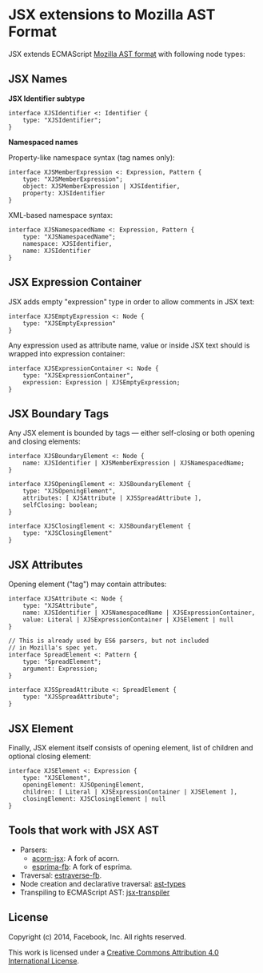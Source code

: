 JSX extensions to Mozilla AST Format
====================================

JSX extends ECMAScript [Mozilla AST format](https://developer.mozilla.org/en-US/docs/Mozilla/Projects/SpiderMonkey/Parser_API) with following node types:

JSX Names
---------

__JSX Identifier subtype__

```
interface XJSIdentifier <: Identifier {
    type: "XJSIdentifier";
}
```

__Namespaced names__

Property-like namespace syntax (tag names only):

```
interface XJSMemberExpression <: Expression, Pattern {
    type: "XJSMemberExpression";
    object: XJSMemberExpression | XJSIdentifier,
    property: XJSIdentifier
}
```

XML-based namespace syntax:

```
interface XJSNamespacedName <: Expression, Pattern {
    type: "XJSNamespacedName";
    namespace: XJSIdentifier,
    name: XJSIdentifier
}
```

JSX Expression Container
------------------------

JSX adds empty "expression" type in order to allow comments in JSX text:

```
interface XJSEmptyExpression <: Node {
    type: "XJSEmptyExpression"
}
```

Any expression used as attribute name, value or inside JSX text should is wrapped into expression container:

```
interface XJSExpressionContainer <: Node {
    type: "XJSExpressionContainer",
    expression: Expression | XJSEmptyExpression;
}
```

JSX Boundary Tags
-----------------

Any JSX element is bounded by tags &mdash; either self-closing or both opening and closing elements:

```
interface XJSBoundaryElement <: Node {
    name: XJSIdentifier | XJSMemberExpression | XJSNamespacedName;
}

interface XJSOpeningElement <: XJSBoundaryElement {
    type: "XJSOpeningElement",
    attributes: [ XJSAttribute | XJSSpreadAttribute ],
    selfClosing: boolean;
}

interface XJSClosingElement <: XJSBoundaryElement {
    type: "XJSClosingElement"
}
```

JSX Attributes
--------------

Opening element ("tag") may contain attributes:

```
interface XJSAttribute <: Node {
    type: "XJSAttribute",
    name: XJSIdentifier | XJSNamespacedName | XJSExpressionContainer,
    value: Literal | XJSExpressionContainer | XJSElement | null
}

// This is already used by ES6 parsers, but not included
// in Mozilla's spec yet.
interface SpreadElement <: Pattern {
    type: "SpreadElement";
    argument: Expression;
}

interface XJSSpreadAttribute <: SpreadElement {
    type: "XJSSpreadAttribute";
}
```

JSX Element
-----------

Finally, JSX element itself consists of opening element, list of children and optional closing element:

```
interface XJSElement <: Expression {
    type: "XJSElement",
    openingElement: XJSOpeningElement,
    children: [ Literal | XJSExpressionContainer | XJSElement ],
    closingElement: XJSClosingElement | null
}
```

Tools that work with JSX AST
----------------------------

* Parsers:
  - [acorn-jsx](https://github.com/RReverser/acorn-jsx): A fork of acorn.
  - [esprima-fb](https://github.com/facebook/esprima): A fork of esprima.
* Traversal: [estraverse-fb](https://github.com/RReverser/estraverse-fb).
* Node creation and declarative traversal: [ast-types](https://github.com/benjamn/ast-types)
* Transpiling to ECMAScript AST: [jsx-transpiler](https://github.com/RReverser/jsx-transpiler)

License
-------

Copyright (c) 2014, Facebook, Inc.
All rights reserved.

This work is licensed under a [Creative Commons Attribution 4.0
International License](http://creativecommons.org/licenses/by/4.0/).
